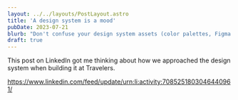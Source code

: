 ```yaml
---
layout: ../../layouts/PostLayout.astro
title: 'A design system is a mood'
pubDate: 2023-07-21
blurb: "Don't confuse your design system assets (color palettes, Figma components, CSS, etc.) for your actual design system."
draft: true
---
```


This post on LinkedIn got me thinking about how we approached the design system when building it at Travelers.

https://www.linkedin.com/feed/update/urn:li:activity:7085251803046440961/
